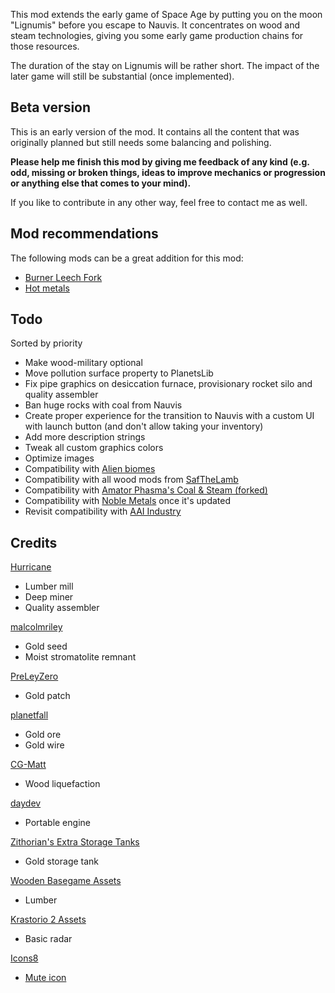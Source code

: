 This mod extends the early game of Space Age by putting you on the moon "Lignumis" before you escape to Nauvis. It concentrates on wood and steam technologies, giving you some early game production chains for those resources.

The duration of the stay on Lignumis will be rather short. The impact of the later game will still be substantial (once implemented).

## Beta version

This is an early version of the mod. It contains all the content that was originally planned but still needs some balancing and polishing.

**Please help me finish this mod by giving me feedback of any kind (e.g. odd, missing or broken things, ideas to improve mechanics or progression or anything else that comes to your mind).**

If you like to contribute in any other way, feel free to contact me as well.

## Mod recommendations

The following mods can be a great addition for this mod:

- [Burner Leech Fork](https://mods.factorio.com/mod/Burner-Leech-Fork)
- [Hot metals](https://mods.factorio.com/mod/hot-metals)

## Todo

Sorted by priority

- Make wood-military optional
- Move pollution surface property to PlanetsLib
- Fix pipe graphics on desiccation furnace, provisionary rocket silo and quality assembler
- Ban huge rocks with coal from Nauvis
- Create proper experience for the transition to Nauvis with a custom UI with launch button (and don't allow taking your inventory)
- Add more description strings
- Tweak all custom graphics colors
- Optimize images
- Compatibility with [Alien biomes](https://mods.factorio.com/mod/alien-biomes)
- Compatibility with all wood mods from [SafTheLamb](https://mods.factorio.com/user/SafTheLamb)
- Compatibility with [Amator Phasma's Coal & Steam (forked)](https://mods.factorio.com/mod/apm_power_ldinc)
- Compatibility with [Noble Metals](https://mods.factorio.com/mod/bzgold) once it's updated
- Revisit compatibility with [AAI Industry](https://mods.factorio.com/mod/aai-industry)

## Credits

[Hurricane](https://mods.factorio.com/user/Hurricane046)

- Lumber mill
- Deep miner
- Quality assembler

[malcolmriley](https://github.com/malcolmriley/unused-renders)

- Gold seed
- Moist stromatolite remnant

[PreLeyZero](https://mods.factorio.com/mod/exotic-industries)

- Gold patch

[planetfall](https://mods.factorio.com/mod/ThemTharHills)

- Gold ore
- Gold wire

[CG-Matt](https://mods.factorio.com/mod/simple-wood-liquefaction)

- Wood liquefaction

[daydev](https://mods.factorio.com/mod/EquipmentPlusPortableEngine)

- Portable engine

[Zithorian's Extra Storage Tanks](https://mods.factorio.com/mod/zithorian-extra-storage-tanks)

- Gold storage tank

[Wooden Basegame Assets](https://mods.factorio.com/mod/wood-base-assets)

- Lumber

[Krastorio 2 Assets](https://mods.factorio.com/mod/Krastorio2Assets)

- Basic radar

[Icons8](https://icons8.com)

- [Mute icon](https://icons8.com/icon/9414/no-audio)